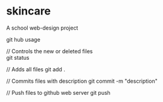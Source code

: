 # skincare

A school web-design project

git hub usage

// Controls the new or deleted files  
git status

// Adds all files
git add .

// Commits files with description
git commit -m "description"

// Push files to github web server
git push
